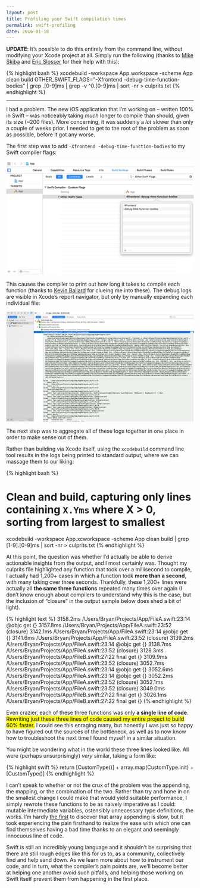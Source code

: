 ```yaml
---
layout: post
title: Profiling your Swift compilation times
permalink: swift-profiling
date: 2016-01-18
---
```


**UPDATE**: It’s possible to do this entirely from the command line, without modifying your Xcode project at all. Simply run the following (thanks to [Mike Skiba](https://twitter.com/atelierclkwrk) and [Eric Slosser](https://twitter.com/part_of_the_sln) for their help with this):

{% highlight bash %}
xcodebuild -workspace App.workspace -scheme App clean build OTHER_SWIFT_FLAGS="-Xfrontend -debug-time-function-bodies" | grep .[0-9]ms | grep -v ^0.[0-9]ms | sort -nr > culprits.txt
{% endhighlight %}

---

I had a problem. The new iOS application that I’m working on – written 100% in Swift – was noticeably taking *much* longer to compile than should, given its size (~200 files). More concerning, it was suddenly a *lot* slower than only a couple of weeks prior. I needed to get to the root of the problem as soon as possible, before it got any worse.

The first step was to add `-Xfrontend -debug-time-function-bodies` to my Swift compiler flags:

<img src="/images/swift-compiler-flags.png">

This causes the compiler to print out how long it takes to compile each function (thanks to [Kevin Ballard](http://twitter.com/eridius) for clueing me into these). The debug logs are visible in Xcode’s report navigator, but only by manually expanding each individual file:

<img src="/images/xcode-build-reports.png">

The next step was to aggregate all of these logs together in one place in order to make sense out of them.

Rather than building via Xcode itself, using the `xcodebuild` command line tool results in the logs being printed to standard output, where we can massage them to our liking:

{% highlight bash %}
# Clean and build, capturing only lines containing `X.Yms` where X > 0, sorting from largest to smallest
xcodebuild -workspace App.xcworkspace -scheme App clean build | grep [1-9].[0-9]ms | sort -nr > culprits.txt
{% endhighlight %}

At this point, the question was whether I’d actually be able to derive actionable insights from the output, and I most certainly was. Thought my culprits file highlighted any function that took over a millisecond to compile, I actually had 1,200+ cases in which a function took **more than a second**, with many taking over three seconds. Thankfully, these 1,200+ lines were actually all **the same three functions** repeated many times over again (I don’t know enough about compilers to understand why this is the case, but the inclusion of “closure” in the output sample below does shed a bit of light).

{% highlight text %}
3158.2ms	/Users/Bryan/Projects/App/FileA.swift:23:14	@objc get {}
3157.8ms	/Users/Bryan/Projects/App/FileA.swift:23:52	(closure)
3142.1ms	/Users/Bryan/Projects/App/FileA.swift:23:14	@objc get {}
3141.6ms	/Users/Bryan/Projects/App/FileA.swift:23:52	(closure)
3139.2ms	/Users/Bryan/Projects/App/FileA.swift:23:14	@objc get {}
3138.7ms	/Users/Bryan/Projects/App/FileA.swift:23:52	(closure)
3128.3ms	/Users/Bryan/Projects/App/FileB.swift:27:22	final get {}
3109.9ms	/Users/Bryan/Projects/App/FileA.swift:23:52	(closure)
3052.7ms	/Users/Bryan/Projects/App/FileA.swift:23:14	@objc get {}
3052.6ms	/Users/Bryan/Projects/App/FileA.swift:23:14	@objc get {}
3052.2ms	/Users/Bryan/Projects/App/FileA.swift:23:52	(closure)
3052.1ms	/Users/Bryan/Projects/App/FileA.swift:23:52	(closure)
3049.0ms	/Users/Bryan/Projects/App/FileB.swift:27:22	final get {}
3026.1ms	/Users/Bryan/Projects/App/FileB.swift:27:22	final get {}
{% endhighlight %}

Even crazier, each of these three functions was only **a single line of code**. <mark>Rewriting just these three lines of code caused my entire project to build 60% faster.</mark> I could see this enraging many, but honestly I was just so happy to have figured out the sources of the bottleneck, as well as to now know how to troubleshoot the next time I found myself in a similar situation.

You might be wondering what in the world these three lines looked like. All were (perhaps unsurprisingly) *very* similar, taking a form like:

{% highlight swift %}
return [CustomType()] + array.map(CustomType.init) + [CustomType()]
{% endhighlight %}

I can’t speak to whether or not the crux of the problem was the appending, the mapping, or the combination of the two. Rather than try and hone in on the smallest change I could make that would yield suitable performance, I simply rewrote these functions to be as naively imperative as I could: mutable intermediate variables, ostensibly unnecessary type definitions, the works. I’m hardly [the first](https://twitter.com/benjaminencz/status/685510563015741440) to discover that array appending is slow, but it took experiencing the pain firsthand to realize the ease with which one can find themselves having a bad time thanks to an elegant and seemingly innocuous line of code.

Swift is still an incredibly young language and it shouldn’t be surprising that there are still rough edges like this for us to, as a community, collectively find and help sand down. As we learn more about how to instrument our code, and in turn, what the compiler’s pain points are, we’ll become better at helping one another avoid such pitfalls, and helping those working on Swift itself prevent them from happening in the first place.
